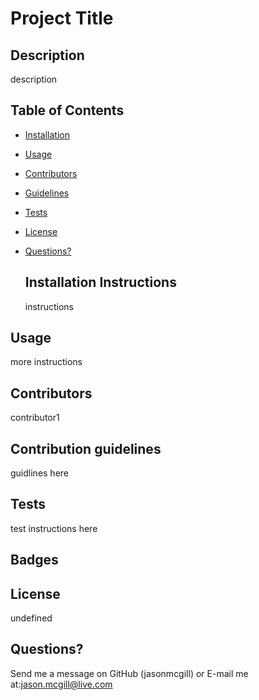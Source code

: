 
# Project Title

## Description 
description


## Table of Contents


* [Installation](#installation)
* [Usage](#usage)
* [Contributors](#contributors)
* [Guidelines](#guidelines)
* [Tests](#tests)
* [License](#license)
* [Questions?](#questions?)



  ## Installation Instructions 
  instructions
  

## Usage
more instructions


  ## Contributors
  contributor1
  


  ## Contribution guidelines
  guidlines here
  


  ## Tests
  test instructions here
  

## Badges

## License
undefined

## Questions? 
Send me a message on GitHub (jasonmcgill) or E-mail me at:jason.mcgill@live.com

